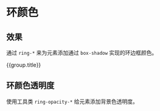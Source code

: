 # 环颜色

## 效果

通过 `ring-*` 来为元素添加通过 `box-shadow` 实现的环边框颜色。

<Example class="col gap-6">
  <div v-for="group in rings" :key="group.name || group.title">
    <div class="mb-3 font-bold">{{group.title}}</div>
    <div class="row flex-wrap gap-4">
      <StyleTile
          v-for="item in group.items"
          :key="item.name"
          tileClass="ring rounded h-8 w-32"
          labelClass="font-mono text-sm"
          :title="false"
          :hint="false"
          :label="true"
          v-bind="{...item}"
      />
    </div>
  </div>
</Example>

## 环颜色透明度

使用工具类 `ring-opacity-*` 给元素添加背景色透明度。

<Example class="col gap-6" background="light-grid">
  <div class="row flex-wrap gap-4">
    <StyleTile
        v-for="item in opacityList"
        :key="item.name"
        tileClass="ring ring-inverse rounded h-8 w-28"
        labelClass="font-mono text-sm"
        :title="false"
        :hint="false"
        :label="true"
        v-bind="{...item}"
    />
  </div>
</Example>

<script setup>
    const rings = [
        {
            name: 'border',
            title: '作为边框',
            items: [
                {name: 'ring-border-light'},
                {name: 'ring-border'},
                {name: 'ring-border-strong'},
            ],
        }, {
            name: 'inverse',
            title: '透明度反色',
            items: [
                {name: 'ring-light'},
                {name: 'ring-gray'},
                {name: 'ring-dark'},
                {name: 'ring-darker'},
                {name: 'ring-darkest'},
            ],
        }, {
            name: 'semantic',
            title: '语义化',
            items: [
                {name: 'ring-primary'},
                {name: 'ring-secondary'},
                {name: 'ring-success'},
                {name: 'ring-warning'},
                {name: 'ring-danger'},
                {name: 'ring-important'},
                {name: 'ring-special'},
            ],
        }, {
            name: 'gray',
            title: '灰度',
            items: [
                {name: 'ring-gray-50'},
                {name: 'ring-gray-100'},
                {name: 'ring-gray-200'},
                {name: 'ring-gray-300'},
                {name: 'ring-gray-400'},
                {name: 'ring-gray-500'},
                {name: 'ring-gray-600'},
                {name: 'ring-gray-700'},
                {name: 'ring-gray-800'},
                {name: 'ring-gray-900'},
                {name: 'ring-gray-950'},
            ],
        }, {
            name: 'ui',
            title: '界面',
            items: [
                {name: 'ring-white', hint: '纯白'},
                {name: 'ring-black', hint: '纯黑'},
                {name: 'ring-canvas', hint: '画布'},
                {name: 'ring-inverse', hint: '反色'},
                {name: 'ring-surface', hint: '控件'},
                {name: 'ring-fore', hint: '前景色'},
                {name: 'ring-focus', hint: '焦点色'},
            ],
        }, {
            name: 'special',
            title: '特殊',
            items: [
                {name: 'ring-current', hint: 'CSS 值 currentColor'},
                {name: 'ring-inherit', hint: 'CSS 值 inherit'},
            ],
        }
    ];

    const opacityList = [
        {name: 'ring-opacity-0', hint: '透明度：0%'},
        {name: 'ring-opacity-5', hint: '透明度：5%'},
        {name: 'ring-opacity-10', hint: '透明度：10%'},
        {name: 'ring-opacity-20', hint: '透明度：20%'},
        {name: 'ring-opacity-25', hint: '透明度：25%'},
        {name: 'ring-opacity-30', hint: '透明度：30%'},
        {name: 'ring-opacity-40', hint: '透明度：40%'},
        {name: 'ring-opacity-50', hint: '透明度：60%'},
        {name: 'ring-opacity-60', hint: '透明度：60%'},
        {name: 'ring-opacity-70', hint: '透明度：70%'},
        {name: 'ring-opacity-75', hint: '透明度：75%'},
        {name: 'ring-opacity-80', hint: '透明度：80%'},
        {name: 'ring-opacity-90', hint: '透明度：90%'},
        {name: 'ring-opacity-95', hint: '透明度：95%'},
        {name: 'ring-opacity-100', hint: '透明度：0%'},
    ];
</script>
